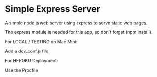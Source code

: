 Simple Express Server
==============

A simple node.js web server using express to serve static web pages.

The express module is needed for this app, so don't forget (npm install).

For LOCAL / TESTING on Mac Mini:

Add a dev_conf.js file

For HEROKU Deployment:

Use the Procfile
